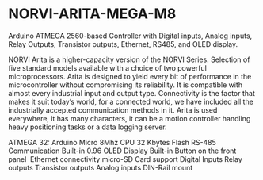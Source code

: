 # NORVI-ARITA-MEGA-M8
Arduino ATMEGA 2560-based Controller with Digital inputs, Analog inputs, Relay Outputs, Transistor outputs, Ethernet, RS485, and OLED display.

NORVI Arita is a higher-capacity version of the NORVI Series. Selection of five standard models available with a choice of two powerful microprocessors. 
Arita is designed to yield every bit of performance in the microcontroller without compromising its reliability. 
It is compatible with almost every industrial input and output type. 
Connectivity is the factor that makes it suit today’s world, for a connected world, we have included all the industrially accepted communication methods in it. 
Arita is used everywhere, it has many characters, it can be a motion controller handling heavy positioning tasks or a data logging server.

ATMEGA 32:  Arduino Micro
            8Mhz CPU
            32 Kbytes Flash
RS-485 Communication
Built-in 0.96 OLED Display
Built-in Button on the front panel 
Ethernet connectivity
micro-SD Card support
Digital Inputs
Relay outputs
Transistor outputs
Analog inputs
DIN-Rail mount

